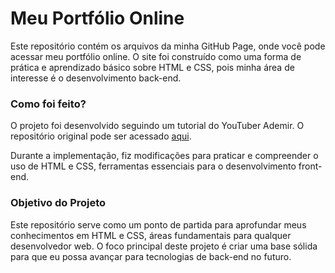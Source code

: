 # Meu Portfólio Online

Este repositório contém os arquivos da minha GitHub Page, onde você pode acessar meu portfólio online. O site foi construído como uma forma de prática e aprendizado básico sobre HTML e CSS, pois minha área de interesse é o desenvolvimento back-end.

### Como foi feito?

O projeto foi desenvolvido seguindo um tutorial do YouTuber Ademir. O repositório original pode ser acessado [aqui](https://github.com/Ade-mir/html-css-js-portfolio-tutorial-2).

Durante a implementação, fiz modificações para praticar e compreender o uso de HTML e CSS, ferramentas essenciais para o desenvolvimento front-end.

### Objetivo do Projeto

Este repositório serve como um ponto de partida para aprofundar meus conhecimentos em HTML e CSS, áreas fundamentais para qualquer desenvolvedor web. O foco principal deste projeto é criar uma base sólida para que eu possa avançar para tecnologias de back-end no futuro.
